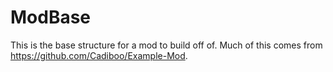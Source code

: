 # ModBase

This is the base structure for a mod to build off of. Much of this comes from https://github.com/Cadiboo/Example-Mod.
